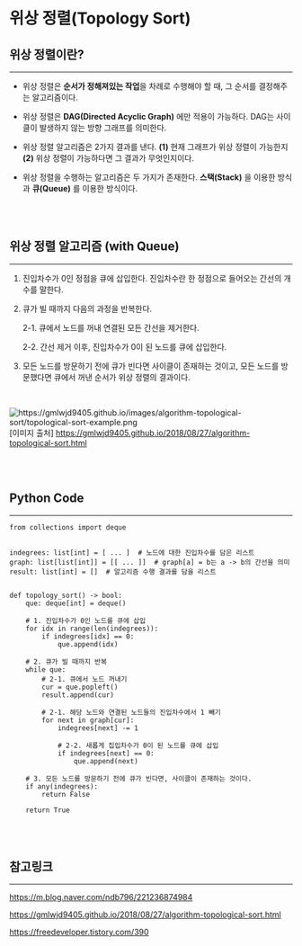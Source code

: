 # 위상 정렬(Topology Sort)

## 위상 정렬이란?

---

-   위상 정렬은 **순서가 정해져있는 작업**을 차례로 수행해야 할 때, 그 순서를 결정해주는 알고리즘이다.

-   위상 정렬은 **DAG(Directed Acyclic Graph)** 에만 적용이 가능하다. DAG는 사이클이 발생하지 않는 방향 그래프를 의미한다.

-   위상 정렬 알고리즘은 2가지 결과를 낸다. **(1)** 현재 그래프가 위상 정렬이 가능한지 **(2)** 위상 정렬이 가능하다면 그 결과가 무엇인지이다.

-   위상 정렬을 수행하는 알고리즘은 두 가지가 존재한다. **스택(Stack)** 을 이용한 방식과 **큐(Queue)** 를 이용한 방식이다.

<br />

<br />

## 위상 정렬 알고리즘 (with Queue)

---

1. 진입차수가 0인 정점을 큐에 삽입한다. 진입차수란 한 정점으로 들어오는 간선의 개수를 말한다.

2. 큐가 빌 때까지 다음의 과정을 반복한다.

    2-1. 큐에서 노드를 꺼내 연결된 모든 간선을 제거한다.

    2-2. 간선 제거 이후, 진입차수가 0이 된 노드를 큐에 삽입한다.

3. 모든 노드를 방문하기 전에 큐가 빈다면 사이클이 존재하는 것이고, 모든 노드를 방문했다면 큐에서 꺼낸 순서가 위상 정렬의 결과이다.

<br />

![https://gmlwjd9405.github.io/images/algorithm-topological-sort/topological-sort-example.png
](https://gmlwjd9405.github.io/images/algorithm-topological-sort/topological-sort-example.png)
[이미지 출처] https://gmlwjd9405.github.io/2018/08/27/algorithm-topological-sort.html

<br />

<br />

## Python Code

---

```
from collections import deque


indegrees: list[int] = [ ... ]  # 노드에 대한 진입차수를 담은 리스트
graph: list[list[int]] = [[ ... ]]  # graph[a] = b는 a -> b의 간선을 의미
result: list[int] = []  # 알고리즘 수행 결과를 담을 리스트


def topology_sort() -> bool:
    que: deque[int] = deque()

    # 1. 진입차수가 0인 노드를 큐에 삽입
    for idx in range(len(indegrees)):
        if indegrees[idx] == 0:
            que.append(idx)

    # 2. 큐가 빌 때까지 반복
    while que:
        # 2-1. 큐에서 노드 꺼내기
        cur = que.popleft()
        result.append(cur)

        # 2-1. 해당 노드와 연결된 노드들의 진입차수에서 1 빼기
        for next in graph[cur]:
            indegrees[next] -= 1

            # 2-2. 새롭게 집입차수가 0이 된 노드를 큐에 삽입
            if indegrees[next] == 0:
                que.append(next)

    # 3. 모든 노드를 방문하기 전에 큐가 빈다면, 사이클이 존재하는 것이다.
    if any(indegrees):
        return False

    return True
```

<br />

<br />

## 참고링크

---

https://m.blog.naver.com/ndb796/221236874984

https://gmlwjd9405.github.io/2018/08/27/algorithm-topological-sort.html

https://freedeveloper.tistory.com/390
